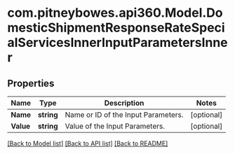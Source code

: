 # com.pitneybowes.api360.Model.DomesticShipmentResponseRateSpecialServicesInnerInputParametersInner

## Properties

Name | Type | Description | Notes
------------ | ------------- | ------------- | -------------
**Name** | **string** | Name or ID of the Input Parameters. | [optional] 
**Value** | **string** | Value of the Input Parameters. | [optional] 

[[Back to Model list]](../../README.md#documentation-for-models) [[Back to API list]](../../README.md#documentation-for-api-endpoints) [[Back to README]](../../README.md)

